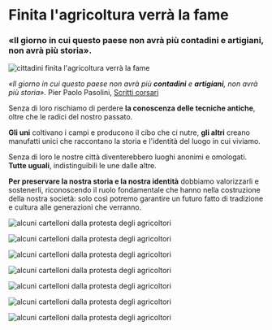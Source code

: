 # Finita l'agricoltura verrà la fame

### «Il giorno in cui questo paese non avrà più contadini e artigiani, non avrà più storia».

![cittadini finita l'agricoltura verrà la fame](/img/protesta-agricoltori-1.jpeg)

*«Il giorno in cui questo paese non avrà più **contadini** e **artigiani**, non avrà più storia».*
Pier Paolo Pasolini, [Scritti corsari](https://amzn.to/49zvkgB)

Senza di loro rischiamo di perdere **la conoscenza delle tecniche antiche**, oltre che le radici del nostro passato.

**Gli uni** coltivano i campi e producono il cibo che ci nutre, **gli altri** creano manufatti unici che raccontano la storia e l'identità del luogo in cui viviamo.

Senza di loro le nostre città diventerebbero luoghi anonimi e omologati. **Tutte uguali**, indistinguibili le une dalle altre.

**Per preservare la nostra storia e la nostra identità** dobbiamo valorizzarli e sostenerli, riconoscendo il ruolo fondamentale che hanno nella costruzione della nostra società: solo così potremo garantire un futuro fatto di tradizione e cultura alle generazioni che verranno.

![alcuni cartelloni dalla protesta degli agricoltori](/img/protesta-agricoltori-2.jpeg)

![alcuni cartelloni dalla protesta degli agricoltori](/img/protesta-agricoltori-3.jpeg)

![alcuni cartelloni dalla protesta degli agricoltori](/img/protesta-agricoltori-4.jpeg)

![alcuni cartelloni dalla protesta degli agricoltori](/img/protesta-agricoltori-5.jpeg)

![alcuni cartelloni dalla protesta degli agricoltori](/img/protesta-agricoltori-6.jpeg)

![alcuni cartelloni dalla protesta degli agricoltori](/img/protesta-agricoltori-7.jpeg)

![alcuni cartelloni dalla protesta degli agricoltori](/img/protesta-agricoltori-8.jpeg)